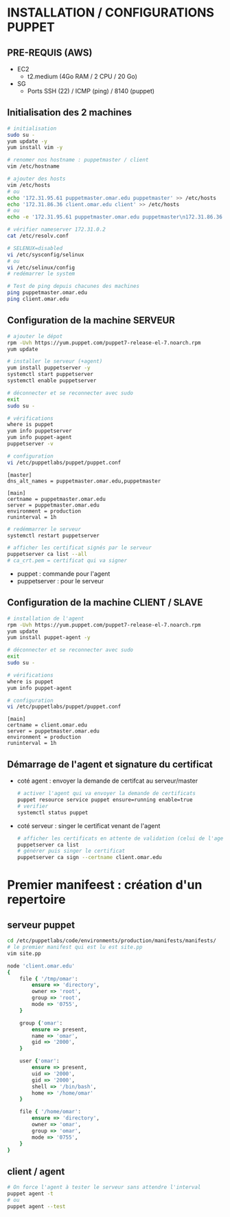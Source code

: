 # INSTALLATION / CONFIGURATIONS PUPPET

## PRE-REQUIS (AWS)
* EC2
    * t2.medium (4Go RAM / 2 CPU / 20 Go)
* SG
    * Ports SSH (22) / ICMP (ping) / 8140 (puppet)

## Initialisation des 2 machines
```bash
# initialisation
sudo su -
yum update -y
yum install vim -y

# renomer nos hostname : puppetmaster / client
vim /etc/hostname

# ajouter des hosts
vim /etc/hosts 
# ou
echo '172.31.95.61 puppetmaster.omar.edu puppetmaster' >> /etc/hosts
echo '172.31.86.36 client.omar.edu client' >> /etc/hosts
# ou 
echo -e '172.31.95.61 puppetmaster.omar.edu puppetmaster\n172.31.86.36 client.omar.edu client' >> /etc/hosts

# vérifier nameserver 172.31.0.2
cat /etc/resolv.conf

# SELENUX=disabled
vi /etc/sysconfig/selinux
# ou
vi /etc/selinux/config
# redémarrer le system

# Test de ping depuis chacunes des machines
ping puppetmaster.omar.edu
ping client.omar.edu

```
## Configuration de la machine SERVEUR
```bash
# ajouter le dépot
rpm -Uvh https://yum.puppet.com/puppet7-release-el-7.noarch.rpm
yum update

# installer le serveur (+agent)
yum install puppetserver -y
systemctl start puppetserver
systemctl enable puppetserver

# déconnecter et se reconnecter avec sudo
exit
sudo su -

# vérifications
where is puppet
yum info puppetserver
yum info puppet-agent
puppetserver -v

# configuration
vi /etc/puppetlabs/puppet/puppet.conf
```

```
[master]
dns_alt_names = puppetmaster.omar.edu,puppetmaster

[main]
certname = puppetmaster.omar.edu
server = puppetmaster.omar.edu
environment = production
runinterval = 1h 
```

```bash
# redémmarrer le serveur
systemctl restart puppetserver

# afficher les certificat signés par le serveur
puppetserver ca list --all
# ca_crt.pem = certificat qui va signer
```

* puppet : commande pour l'agent
* puppetserver : pour le serveur


## Configuration de la machine CLIENT / SLAVE
```bash
# installation de l'agent
rpm -Uvh https://yum.puppet.com/puppet7-release-el-7.noarch.rpm
yum update
yum install puppet-agent -y

# déconnecter et se reconnecter avec sudo
exit
sudo su -

# vérifications
where is puppet
yum info puppet-agent

# configuration
vi /etc/puppetlabs/puppet/puppet.conf
```
```
[main]
certname = client.omar.edu
server = puppetmaster.omar.edu
environment = production
runinterval = 1h 
```

## Démarrage de l'agent et signature du certificat
* coté agent : envoyer la demande de certifcat au serveur/master
    ```bash
    # activer l'agent qui va envoyer la demande de certificats 
    puppet resource service puppet ensure=running enable=true
    # verifier 
    systemctl status puppet
    ```
* coté serveur : singer le certificat venant de l'agent
    ```bash
    # afficher les certificats en attente de validation (celui de l'agent)
    puppetserver ca list
    # générer puis singer le certificat
    puppetserver ca sign --certname client.omar.edu
    ```

# Premier manifeest : création d'un repertoire
## serveur puppet
```bash
cd /etc/puppetlabs/code/environments/production/manifests/manifests/
# le premier manifest qui est lu est site.pp
vim site.pp
```
```ruby
node 'client.omar.edu' 
{
    file { '/tmp/omar':
        ensure => 'directory',
        owner => 'root',
        group => 'root',
        mode => '0755',
    }

    group {'omar':
        ensure => present,
        name => 'omar',
        gid => '2000',
    }

    user {'omar':
        ensure => present,
        uid => '2000',
        gid => '2000',
        shell => '/bin/bash',
        home => '/home/omar'
    }

    file { '/home/omar':
        ensure => 'directory',
        owner => 'omar',
        group => 'omar',
        mode => '0755',
    }
}
```

## client / agent 
```bash
# On force l'agent à tester le serveur sans attendre l'interval
puppet agent -t
# ou
puppet agent --test
```